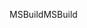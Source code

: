 <span data-ttu-id="4636c-101">MSBuild</span><span class="sxs-lookup"><span data-stu-id="4636c-101">MSBuild</span></span>